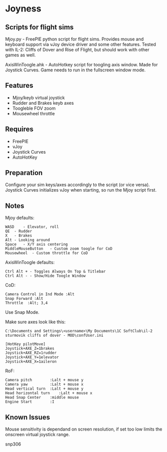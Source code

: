 # Joyness
Scripts for flight sims
-------
Mjoy.py - FreePIE python script for flight sims. Provides mouse and keyboard support via vJoy device driver and some other features.
Tested with IL-2: Cliffs of Dover and Rise of Flight, but should work with other games as well. 

AxisWinToogle.ahk - AutoHotkey script for toogling axis window. Made for Joystick Curves. 
Game needs to run in the fullscreen window mode.

Features
--------

- Mjoy/keyb virtual joystick
- Rudder and Brakes keyb axes
- Toogleble FOV zoom
- Mousewheel throttle

Requires
--------

- FreePIE
- vJoy
- Joystick Curves
- AutoHotKey

Preparation
-----------

Configure your sim keys/axes accordingly to the script (or vice versa).
Joystick Curves initializes vJoy when starting, so run the Mjoy script first.

Notes
-----

Mjoy defaults:

	WASD	- Elevator, roll
	QE	- Rudder
	X	- Brakes
	Alt	- Looking around
	Space	- X/Y axis centering
	MiddleMouseButton	- Custom zoom toogle for CoD
	Mousewheel	- Custom throttle for CoD

AxisWinToogle defaults:

	Ctrl Alt + - Toggles Always On Top & Titlebar
	Ctrl Alt - - Show/Hide Toogle Window

CoD:

	Camera Control in Ind Mode :Alt
	Snap Forward :Alt
	Throttle  :Alt; 3,4

Use Snap Mode.

Make sure axes look like this:

	C:\Documents and Settings\<username>\My Documents\1C SoftClub\il-2 sturmovik cliffs of dover - MOD\confUser.ini

	[HotKey pilotMove]
	Joystick+AXE_Z=1brakes
	Joystick+AXE_RZ=1rudder
	Joystick+AXE_Y=1elevator
	Joystick+AXE_X=1aileron

RoF:

	Camera pitch 		:Lalt + mouse y
	Camera yaw   		:Lalt + mouse x
	Head vertical turn	:Lalt + mouse y
	Head horizontal turn	:Lalt + mouse x
	Head Snap Center	:middle mouse
	Engine Start		:I

Known Issues
------------
Mouse sensitivity is dependand on screen resolution, if set too low limits the onscreen virtual joystick range.

snp306
